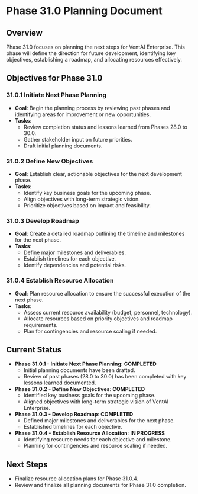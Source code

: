 # Phase 31.0 Planning Document

## Overview
Phase 31.0 focuses on planning the next steps for VentAI Enterprise. This phase will define the direction for future development, identifying key objectives, establishing a roadmap, and allocating resources effectively.

## Objectives for Phase 31.0

### 31.0.1 Initiate Next Phase Planning
- **Goal**: Begin the planning process by reviewing past phases and identifying areas for improvement or new opportunities.
- **Tasks**:
  - Review completion status and lessons learned from Phases 28.0 to 30.0.
  - Gather stakeholder input on future priorities.
  - Draft initial planning documents.

### 31.0.2 Define New Objectives
- **Goal**: Establish clear, actionable objectives for the next development phase.
- **Tasks**:
  - Identify key business goals for the upcoming phase.
  - Align objectives with long-term strategic vision.
  - Prioritize objectives based on impact and feasibility.

### 31.0.3 Develop Roadmap
- **Goal**: Create a detailed roadmap outlining the timeline and milestones for the next phase.
- **Tasks**:
  - Define major milestones and deliverables.
  - Establish timelines for each objective.
  - Identify dependencies and potential risks.

### 31.0.4 Establish Resource Allocation
- **Goal**: Plan resource allocation to ensure the successful execution of the next phase.
- **Tasks**:
  - Assess current resource availability (budget, personnel, technology).
  - Allocate resources based on priority objectives and roadmap requirements.
  - Plan for contingencies and resource scaling if needed.

## Current Status
- **Phase 31.0.1 - Initiate Next Phase Planning**: **COMPLETED**
  - Initial planning documents have been drafted.
  - Review of past phases (28.0 to 30.0) has been completed with key lessons learned documented.
- **Phase 31.0.2 - Define New Objectives**: **COMPLETED**
  - Identified key business goals for the upcoming phase.
  - Aligned objectives with long-term strategic vision of VentAI Enterprise.
- **Phase 31.0.3 - Develop Roadmap**: **COMPLETED**
  - Defined major milestones and deliverables for the next phase.
  - Established timelines for each objective.
- **Phase 31.0.4 - Establish Resource Allocation**: **IN PROGRESS**
  - Identifying resource needs for each objective and milestone.
  - Planning for contingencies and resource scaling if needed.

## Next Steps
- Finalize resource allocation plans for Phase 31.0.4.
- Review and finalize all planning documents for Phase 31.0 completion.
